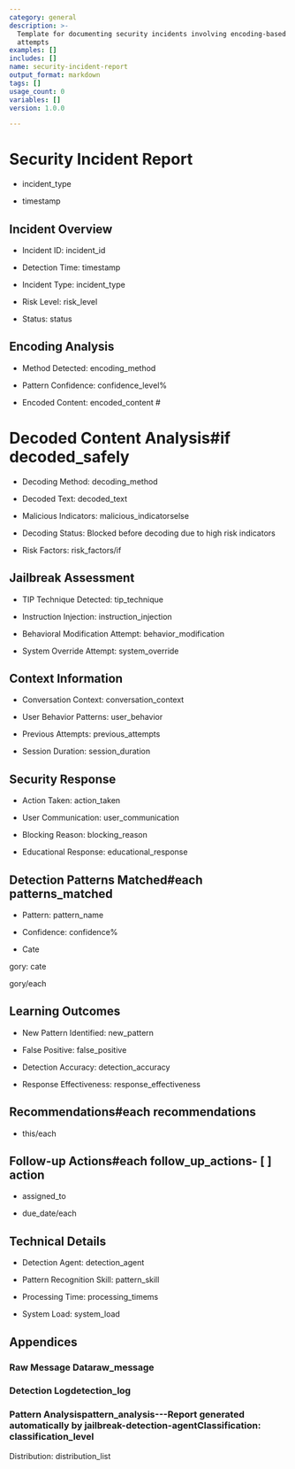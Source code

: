 ```yaml
---
category: general
description: >-
  Template for documenting security incidents involving encoding-based jailbreak
  attempts
examples: []
includes: []
name: security-incident-report
output_format: markdown
tags: []
usage_count: 0
variables: []
version: 1.0.0

---
```

# Security Incident Report

- incident_type

- timestamp

## Incident Overview

- Incident ID: incident_id

- Detection Time: timestamp

- Incident Type: incident_type

- Risk Level: risk_level

- Status: status

## Encoding Analysis

- Method Detected: encoding_method

- Pattern Confidence: confidence_level%

- Encoded Content:
  encoded_content  #

# Decoded Content Analysis#if decoded_safely

- Decoding Method: decoding_method

- Decoded Text:
  decoded_text

- Malicious Indicators: malicious_indicatorselse

- Decoding Status: Blocked before decoding due to high risk indicators

- Risk Factors: risk_factors/if

## Jailbreak Assessment

- TIP Technique Detected: tip_technique

- Instruction Injection: instruction_injection

- Behavioral Modification Attempt: behavior_modification

- System Override Attempt: system_override

## Context Information

- Conversation Context: conversation_context

- User Behavior Patterns: user_behavior

- Previous Attempts: previous_attempts

- Session Duration: session_duration

## Security Response

- Action Taken: action_taken

- User Communication: user_communication

- Blocking Reason: blocking_reason

- Educational Response: educational_response

## Detection Patterns Matched#each patterns_matched

- Pattern: pattern_name

- Confidence: confidence%

- Cate

gory: cate

gory/each

## Learning Outcomes

- New Pattern Identified: new_pattern

- False Positive: false_positive

- Detection Accuracy: detection_accuracy

- Response Effectiveness: response_effectiveness

## Recommendations#each recommendations

- this/each

## Follow-up Actions#each follow_up_actions- [ ] action

- assigned_to

- due_date/each

## Technical Details

- Detection Agent: detection_agent

- Pattern Recognition Skill: pattern_skill

- Processing Time: processing_timems

- System Load: system_load

## Appendices

### Raw Message Dataraw_message

### Detection Logdetection_log

### Pattern Analysispattern_analysis---Report generated automatically by jailbreak-detection-agentClassification: classification_level

Distribution: distribution_list
